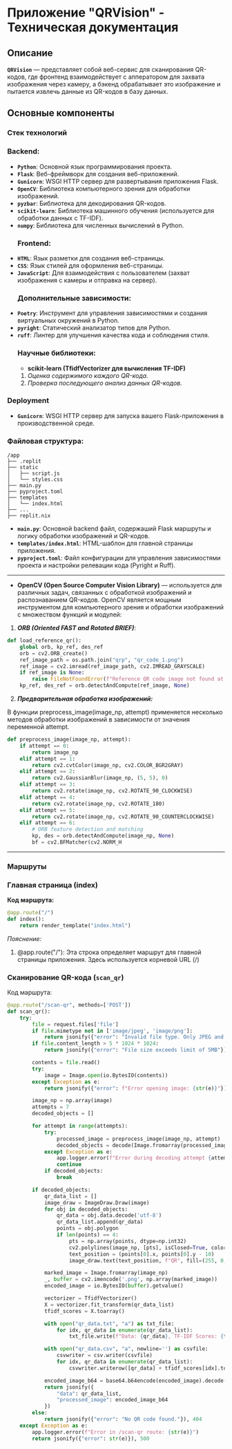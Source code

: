 # Приложение "QRVision" - Техническая документация

## Описание

**`QRVision`** — представляет собой веб-сервис для сканирования QR-кодов, где фронтенд взаимодействует с апператором для захвата изображения через камеру, а бэкенд обрабатывает это изображение и пытается извлечь данные из QR-кодов в базу данных.

## Основные компоненты

### Стек технологий

 ### Backend:
- **`Python`**: Основной язык программирования проекта.
- **`Flask`**: Веб-фреймворк для создания веб-приложений.
- **`Gunicorn`**: WSGI HTTP сервер для развертывания приложения Flask.
- **`OpenCV`**: Библиотека компьютерного зрения для обработки изображений.
- **`pyzbar`**: Библиотека для декодирования QR-кодов.
- **`scikit-learn`**: Библиотека машинного обучения (используется для обработки данных с TF-IDF).
- **`numpy`**: Библиотека для численных вычислений в Python.
  ### Frontend:
- **`HTML`**: Язык разметки для создания веб-страницы.
- **`CSS`**: Язык стилей для оформления веб-страницы.
- **`JavaScript`**: Для взаимодействия с пользователем (захват изображения с камеры и отправка на сервер).
  ### Дополнительные зависимости:
- **`Poetry`**: Инструмент для управления зависимостями и создания виртуальных окружений в Python.
- **`pyright`**: Статический анализатор типов для Python.
- **`ruff`**: Линтер для улучшения качества кода и соблюдения стиля.
  ### Научные библиотеки:
  - **scikit-learn (TfidfVectorizer для вычисления TF-IDF)**
  1. _Оценка содержимого каждого QR-кода._
  2. _Проверка последующего анализ данных QR-кодов._

### Deployment

- **`Gunicorn`**: WSGI HTTP сервер для запуска вашего Flask-приложения в производственной среде.

 ### Файловая структура:

```shell
/app
├── .replit
├── static
│   ├── script.js
│   └── styles.css
├── main.py
├── pyproject.toml
├── templates
│   └── index.html
├── ...
├── replit.nix
```

- **`main.py`**: Основной backend файл, содержаший Flask маршруты и логику обработки изображений и QR-кодов.
- **`templates/index.html`**: HTML-шаблон для главной страницы приложения.
- **`pyproject.toml`**: Файл конфигурации для управления зависимостями проекта и настройки релевации кода (Pyright и Ruff).
________

  - **OpenCV (Open Source Computer Vision Library)** — используется для различных задач, связанных с обработкой изображений и распознаванием QR-кодов. OpenCV является мощным инструментом для компьютерного зрения и обработки изображений с множеством функций и модулей:

1. **_ORB (Oriented FAST and Rotated BRIEF)_**:
```python
def load_reference_qr():
    global orb, kp_ref, des_ref
    orb = cv2.ORB_create()
    ref_image_path = os.path.join("qrp", "qr_code_1.png")
    ref_image = cv2.imread(ref_image_path, cv2.IMREAD_GRAYSCALE)
    if ref_image is None:
        raise FileNotFoundError(f"Reference QR code image not found at path: {ref_image_path}")
    kp_ref, des_ref = orb.detectAndCompute(ref_image, None)
```
2. **_Предварительная обработка изображений:_**

В функции preprocess_image(image_np, attempt) применяется несколько методов обработки изображений в зависимости от значения переменной attempt.
```python
def preprocess_image(image_np, attempt):
    if attempt == 0:
        return image_np
    elif attempt == 1:
        return cv2.cvtColor(image_np, cv2.COLOR_BGR2GRAY)
    elif attempt == 2:
        return cv2.GaussianBlur(image_np, (5, 5), 0)
    elif attempt == 3:
        return cv2.rotate(image_np, cv2.ROTATE_90_CLOCKWISE)
    elif attempt == 4:
        return cv2.rotate(image_np, cv2.ROTATE_180)
    elif attempt == 5:
        return cv2.rotate(image_np, cv2.ROTATE_90_COUNTERCLOCKWISE)
    elif attempt == 6:
        # ORB feature detection and matching
        kp, des = orb.detectAndCompute(image_np, None)
        bf = cv2.BFMatcher(cv2.NORM_H
 ```
________

### Маршруты

### Главная страница (index)

**Код маршрута:**

```python
@app.route("/")
def index():
    return render_template("index.html")
```
_Пояснение:_

1. @app.route("/"): Эта строка определяет маршрут для главной страницы приложения. Здесь используется корневой URL (/)


### Сканирование QR-кода (`scan_qr`)

Код маршрута:
```python
@app.route("/scan-qr", methods=['POST'])
def scan_qr():
    try:
        file = request.files['file']
        if file.mimetype not in ['image/jpeg', 'image/png']:
            return jsonify({"error": "Invalid file type. Only JPEG and PNG are supported."}), 400
        if file.content_length > 5 * 1024 * 1024:
            return jsonify({"error": "File size exceeds limit of 5MB"}), 400

        contents = file.read()
        try:
            image = Image.open(io.BytesIO(contents))
        except Exception as e:
            return jsonify({"error": f"Error opening image: {str(e)}"}), 500

        image_np = np.array(image)
        attempts = 7
        decoded_objects = []

        for attempt in range(attempts):
            try:
                processed_image = preprocess_image(image_np, attempt)
                decoded_objects = decode(Image.fromarray(processed_image))
            except Exception as e:
                app.logger.error(f"Error during decoding attempt {attempt}: {str(e)}")
                continue
            if decoded_objects:
                break

        if decoded_objects:
            qr_data_list = []
            image_draw = ImageDraw.Draw(image)
            for obj in decoded_objects:
                qr_data = obj.data.decode('utf-8')
                qr_data_list.append(qr_data)
                points = obj.polygon
                if len(points) == 4:
                    pts = np.array(points, dtype=np.int32)
                    cv2.polylines(image_np, [pts], isClosed=True, color=(0, 255, 0), thickness=2)
                    text_position = (points[0].x, points[0].y - 10)
                    image_draw.text(text_position, f"QR", fill=(255, 0, 0))

            marked_image = Image.fromarray(image_np)
            _, buffer = cv2.imencode('.png', np.array(marked_image))
            encoded_image = io.BytesIO(buffer).getvalue()

            vectorizer = TfidfVectorizer()
            X = vectorizer.fit_transform(qr_data_list)
            tfidf_scores = X.toarray()

            with open("qr_data.txt", "a") as txt_file:
                for idx, qr_data in enumerate(qr_data_list):
                    txt_file.write(f"Data: {qr_data}, TF-IDF Scores: {tfidf_scores[idx]}\n")

            with open("qr_data.csv", "a", newline='') as csvfile:
                csvwriter = csv.writer(csvfile)
                for idx, qr_data in enumerate(qr_data_list):
                    csvwriter.writerow([qr_data] + tfidf_scores[idx].tolist())

            encoded_image_b64 = base64.b64encode(encoded_image).decode('utf-8')
            return jsonify({
                "data": qr_data_list,
                "processed_image": encoded_image_b64
            })
        else:
            return jsonify({"error": "No QR code found."}), 404
    except Exception as e:
        app.logger.error(f"Error in /scan-qr route: {str(e)}")
        return jsonify({"error": str(e)}), 500
```
